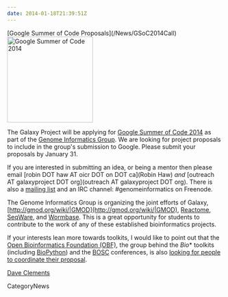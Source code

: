 ```yaml
---
date: 2014-01-18T21:39:51Z
---
```

<div class='newsItemHeader'>[Google Summer of Code Proposals](/News/GSoC2014Call)</div>

<div class='right'><a href='/gmod:GSoC'><img src='/Images/Logos/GSoC2014Logo.png' alt='Google Summer of Code 2014' width="200" /></a></div>

The Galaxy Project will be applying for [Google Summer of Code 2014](http://www.google-melange.com/gsoc/homepage/google/gsoc2014) as part of the [Genome Informatics Group](http://gmod.org/wiki/GSoC).  We are looking for project proposals to include in the group's submission to Google.  Please submit your proposals by January 31.  

If you are interested in submitting an idea, or being a mentor then please email [robin DOT haw AT oicr DOT on DOT ca](Robin Haw) *and* [outreach AT galaxyproject DOT org](outreach AT galaxyproject DOT org).  There is also a 
[mailing list](http://groups.google.com/group/genome-informatics) and an IRC channel: #genomeinformatics on Freenode.

The Genome Informatics Group is organizing the joint efforts of Galaxy, [http://gmod.org/wiki/|GMOD](http://gmod.org/wiki/|GMOD), [Reactome](http://reactome.org), [SeqWare](http://seqware.github.com/), and [Wormbase](http://wormbase.org). This is a great opportunity for students to contribute to the work of any of these established bioinformatics projects.

If your interests lean more towards toolkits, I would like to point out that the [Open Bioinformatics Foundation (OBF)](http://open-bio.org), the group behind the *Bio** toolkits (including [BioPython](http://biopython.org/)) and the [BOSC](http://www.open-bio.org/wiki/BOSC_2014) conferences, is also [looking for people to coordinate their proposal](http://lists.open-bio.org/pipermail/open-bio-l/2014-January/000922.html).

[Dave Clements](/DaveClements)


CategoryNews

